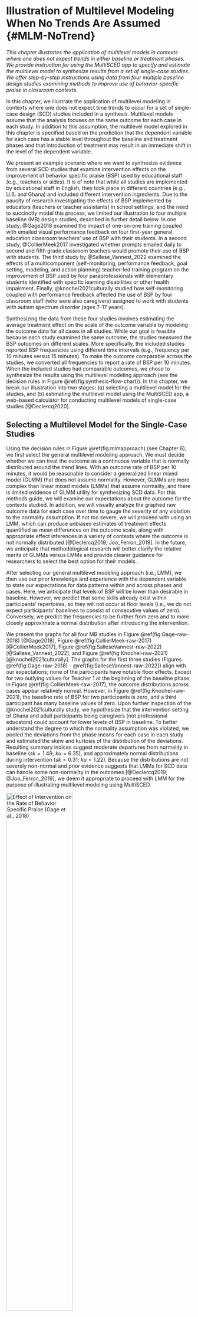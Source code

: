 

# Illustration of Multilevel Modeling When No Trends Are Assumed {#MLM-NoTrend}

_This chapter illustrates the application of multilevel models in contexts where one does not expect trends in either baseline or treatment phases. We provide instruction for using the MultiSCED app to specify and estimate the multilevel model to synthesize results from a set of single-case studies. We offer step-by-step instructions using data from four multiple baseline design studies examining methods to improve use of behavior-specific praise in classroom contexts._ 

In this chapter, we illustrate the application of multilevel modeling in contexts where one does not expect time trends to occur for a set of single-case design (SCD) studies included in a synthesis. Multilevel models assume that the analysis focuses on the same outcome for each case in each study. In addition to this assumption, the multilevel model explored in this chapter is specified based on the prediction that the dependent variable for each case has a stable level throughout the baseline and treatment phases and that introduction of treatment may result in an immediate shift in the level of the dependent variable.

We present an example scenario where we want to synthesize evidence from several SCD studies that examine intervention effects on the improvement of behavior specific praise (BSP) used by educational staff (e.g., teachers or aides). It is of note that while all studies are implemented by educational staff in English, they took place in different countries (e.g., U.S. and Ghana) and included different intervention ingredients. Due to the paucity of research investigating the effects of BSP implemented by educators (teachers or teacher assistants) in school settings, and the need to succinctly model this process, we limited our illustration to four multiple baseline (MB) design studies, described in further detail below. 
In one study, @Gage2018 examined the impact of one-on-one training coupled with emailed visual performance feedback on four first-year general education classroom teachers’ use of BSP with their students. In a second study, @CollierMeek2017 investigated whether prompts emailed daily to second and fifth grade classroom teachers would promote their use of BSP with students. The third study by @Sallese_Vannest_2022 examined the effects of a multicomponent (self-monitoring, performance feedback, goal setting, modeling, and action planning) teacher-led training program on the improvement of BSP used by four paraprofessionals with elementary students identified with specific learning disabilities or other health impairment. Finally, @knochel2021culturally studied how self-monitoring coupled with performance feedback affected the use of BSP by four classroom staff (who were also caregivers) assigned to work with students with autism spectrum disorder (ages 7-17 years). 

Synthesizing the data from these four studies involves estimating the average treatment effect on the scale of the outcome variable by modeling the outcome data for all cases in all studies. While our goal is feasible because each study examined the same outcome, the studies measured the BSP outcomes on different scales. More specifically, the included studies reported BSP frequencies using different time intervals (e.g., frequency per 10 minutes versus 15 minutes). To make the outcome comparable across the studies, we converted all frequencies to report a rate of BSP per 10 minutes. When the included studies had comparable outcomes, we chose to synthesize the results using the multilevel modeling approach (see the decision rules in Figure \@ref(fig:synthesis-flow-chart)). In this chapter, we break our illustration into two stages: (a) selecting a multilevel model for the studies, and (b) estimating the multilevel model using the MultiSCED app, a web-based calculator for conducting multilevel models of single-case studies [@Declercq2020]. 

## Selecting a Multilevel Model for the Single-Case Studies

Using the decision rules in Figure \@ref(fig:mlmapproach) (see Chapter 6), we first select the general multilevel modeling approach. We must decide whether we can treat the outcome as a continuous variable that is normally distributed around the trend lines. With an outcome rate of BSP per 10 minutes, it would be reasonable to consider a generalized linear mixed model (GLMM) that does not assume normality. However, GLMMs are more complex than linear mixed models (LMMs) that assume normality, and there is limited evidence of GLMM utility for synthesizing SCD data. For this methods guide, we will examine our expectations about the outcome for the contexts studied. In addition, we will visually analyze the graphed raw outcome data for each case over time to gauge the severity of any violation to the normality assumption. If not too severe, we will proceed with using an LMM, which can produce unbiased estimates of treatment effects quantified as mean differences on the outcome scale, along with appropriate effect inferences in a variety of contexts where the outcome is not normally distributed [@Declercq2019; Joo_Ferron_2019]. In the future, we anticipate that methodological research will better clarify the relative merits of GLMMs versus LMMs and provide clearer guidance for researchers to select the best option for their models. 

After selecting our general multilevel modeling approach (i.e., LMM), we then use our prior knowledge and experience with the dependent variable to state our expectations for data patterns within and across phases and cases. Here, we anticipate that levels of BSP will be lower than desirable in baseline. However, we predict that some skills already exist within participants' repertoires, so they will not occur at floor levels (i.e., we do not expect participants’ baselines to consist of consecutive values of zero). Conversely, we predict the frequencies to be further from zero and to more closely approximate a normal distribution after introducing the intervention. 

We present the graphs for all four MB studies in Figure \@ref(fig:Gage-raw-2018) [@Gage2018], Figure \@ref(fig:CollierMeek-raw-2017) [@CollierMeek2017], Figure \@ref(fig:SalleseVannest-raw-2022) [@Sallese_Vannest_2022], and Figure \@ref(fig:Knochel-raw-2021) [@knochel2021culturally]. The graphs for the first three studies (Figures \@ref(fig:Gage-raw-2018) - \@ref(fig:SalleseVannest-raw-2022)) align with our expectations; none of the participants have notable floor effects. Except for two outlying values for Teacher 1 at the beginning of the baseline phase in Figure \@ref(fig:CollierMeek-raw-2017), the outcome distributions across cases appear relatively normal. However, in Figure \@ref(fig:Knochel-raw-2021), the baseline rate of BSP for two participants is zero, and a third participant has many baseline values of zero. Upon further inspection of the @knochel2021culturally study, we hypothesize that the intervention setting of Ghana and adult participants being caregivers (not professional educators) could account for lower levels of BSP in baseline. To better understand the degree to which the normality assumption was violated, we pooled the deviations from the phase means for each case in each study and estimated the skew and kurtosis of the distribution of the deviations. Resulting summary indices suggest moderate departures from normality in baseline ($sk = 1.49$; $ku = 6.35$), and approximately normal distributions during intervention ($sk = 0.31$; $ku = 1.22$). Because the distributions are not severely non-normal and prior evidence suggests that LMMs for SCD data can handle some non-normality in the outcomes [@Declercq2019; @Joo_Ferron_2019], we deem it appropriate to proceed with LMM for the purpose of illustrating multilevel modeling using MultiSCED.

<div class="figure">
<img src="images/Gage2018.png" alt="Effect of Intervention on the Rate of Behavior Specific Praise (Gage et al., 2018)" width="60%" />
<p class="caption">(\#fig:Gage-raw-2018)Effect of Intervention on the Rate of Behavior Specific Praise (Gage et al., 2018)</p>
</div>

<div class="figure">
<img src="images/CollierMeek2017.png" alt="Effect of Intervention on the Rate of Behavior Specific Praise (Collier-Meek et al., 2017)" width="60%" />
<p class="caption">(\#fig:CollierMeek-raw-2017)Effect of Intervention on the Rate of Behavior Specific Praise (Collier-Meek et al., 2017)</p>
</div>

<div class="figure">
<img src="images/CollierMeek2017.png" alt="Effect of Intervention on the Rate of Behavior Specific Praise (Sallese &amp; Vannest, 2022)" width="60%" />
<p class="caption">(\#fig:SalleseVannest-raw-2022)Effect of Intervention on the Rate of Behavior Specific Praise (Sallese & Vannest, 2022)</p>
</div>

<div class="figure">
<img src="images/Knochel2021.png" alt="Effect of Intervention on the Rate of Behavior Specific Praise (Knochel et al., 2021)" width="60%" />
<p class="caption">(\#fig:Knochel-raw-2021)Effect of Intervention on the Rate of Behavior Specific Praise (Knochel et al., 2021)</p>
</div>

Next, we must decide whether to include trends in our model. We expect the BSP outcome for each case in each study to be relatively stable during baseline and not likely to systematically trend up or down in the absence of intervention. Visual inspections of the study graphs (see Figures \@ref(fig:Gage-raw-2018)-\@ref(fig:Knochel-raw-2021)) are largely consistent with our expectation. We discussed the baseline of Teacher 1 in Figure \@ref(fig:CollierMeek-raw-2017), and concluded the first two observations were more likely outliers than evidence of a systematic linear trend. Based on our understanding of the BSP outcome and visual inspection of the graphs which show no trend for most cases, it appears reasonable to use a multilevel model without baseline trends. 

Next, we turn to the treatment phases. We expect that the intervention will lead to an immediate shift in the rate of BSP and that participants will maintain this higher level throughout the treatment phase. In Figures \@ref(fig:Gage-raw-2018) and \@ref(fig:CollierMeek-raw-2017), respectively, visual inspection of the treatment phases for @Gage2018 and @CollierMeek2017 reveals relatively stable responding, as anticipated. However, in the @Sallese_Vannest_2022 study (Figure \@ref(fig:SalleseVannest-raw-2022)), upward trends appear for some of the participants as the rate of BSP increases over time in intervention (e.g., Mia). In Figure \@ref(fig:Knochel-raw-2021) [@knochel2021culturally], we see that the rate of BSP for two participants (Kwame and Broda) increases with time spent in intervention (unlike the other participants who have relatively stable rates throughout treatment). Because multilevel modeling requires us to assume a common model (e.g., trends for all or no cases), we proceed with estimating a model that assumes no treatment phase trends. For the three cases that appear to have treatment phase trends, their contribution to the across-case average effect estimate will be based on their across-time average effect, not on their initial effect or final effect. In addition, by not modeling the trends for these few individuals, we anticipate this decision will impact their residuals (deviations of their observations from their trend lines) in a manner that potentially increases the within-case error variance and degree of autocorrelation. However, as previously noted, these models are relatively robust to small or moderate violations of the (co)variance assumptions.

After selecting a model that assumes no trends, we turn next to an examination of the within-case variance using visual analysis of the graphed data and prior knowledge of the BSP outcome. In Figures \@ref(fig:Gage-raw-2018)-\@ref(fig:Knochel-raw-2021), we note increased variation in participants’ treatment phase outcome data, as expected for an outcome variable reported as a rate. Thus, we anticipate increases in the rate of BSP will lead to an increase in the variance of BSP. For example, the change in variance is pronounced for the @knochel2021culturally participants (Figure \@ref(fig:Knochel-raw-2021)). Their baseline levels are relatively low, and treatment phase levels are relatively high. To define the between-phase variance change more precisely, we pool the deviations across cases for each phase. The standard deviation (SD) for the baseline phase deviations is 1.52. The SD of treatment phase deviations is 3.17. While we could estimate a heterogeneous variance model, multilevel models that assume homogeneity can tolerate differences in variance of this magnitude [@Joo_et_al_2019]. 

In summary, our visual analyses of primary study data identified multiple potential violations to the assumptions of the basic LMM for SCD studies, like evidence of baseline phase non-normality, across-phase heterogeneity, and a few cases that present with treatment phase trends. Thus, the LMM we use in this chapter is surely simpler than the process that generated the real data under analysis. However, the multilevel model estimate of the across-case average treatment effect and the associated inferences (e.g., confidence interval, significance tests) are relatively robust to violations of the normality and homogeneity assumptions. In addition, our purpose is to increase accessibility by illustrating the use of the MultiSCED app, and this app is limited to LMMs and homogeneous variance assumptions. Thus, we proceed to illustrate the estimation of the no-trend LMM. 

## Details of the No-Trend Multilevel Model

The multilevel data structure has repeated observations that are nested within cases and cases that are nested within studies, and thus there is a model for the variation of observations within a case (level-1), a model for the variation between cases within a study (level-2), and a model for variation between studies (level-3). The formal specification of the no-trend within-case model (level-1) is: 
\begin{equation}
(\#eq:MLM-L1-noTrend)
Y_{ijk} = \beta_{0jk} + \beta_{1jk}Tx_{ijk} + e_{ijk},
\end{equation}
where $Y_ijk$ is the outcome for variable $Y$ at measurement occasion $i$ for case $j$ of study $k$ and $Tx_{ijk}$ is dummy coded with a value of 0 for baseline phase observations and a value of 1 for treatment phase observations. The mean baseline level for case $j$ of study $k$ is $\beta_{0j}$ (see Figure \@ref(fig:Knochel-Sacrament-2021) for an example visually depicting $\beta_{0jk}$ and $\beta_{1jk}$). The raw score treatment effect for case $j$ of study $k$ is indexed by $\beta_{1jk}$, which is the difference between the baseline and treatment phase outcome means. The error term, $e_{ijk}$, is time-, case-, and study-specific. The error variance, $\sigma_e^2$, is typically assumed to be independent and normally distributed; however, it is feasible for researchers to estimate a different variance structure for $e_{ijk}$, such as first-order autoregressive or heterogeneous across phases [@Joo_et_al_2019; @Petit-Bois_2014]. Typically, the error variance $\sigma_e^2$ is treated as constant across all cases in all included studies.[^MLMErrorAssumption]

[^MLMErrorAssumption]: In principle, this assumption could be relaxed, allowing for the error variance to differ from case to case or from study to study [@baek_Ferron_2020]. However, the MultiSCED app does not allow such models to be fit, and some evidence indicates that average treatment effect size estimates (i.e., change in level) and related inferences are relatively robust to this sort of violation of the homogeneity assumption [@baek_Ferron_2020].

<div class="figure">
<img src="images/Knochel2021_Sacrament.png" alt="Illustration of Treatment Effect for Sacrament (Knochel et al., 2021)" width="60%" />
<p class="caption">(\#fig:Knochel-Sacrament-2021)Illustration of Treatment Effect for Sacrament (Knochel et al., 2021)</p>
</div>

The between-case model (level-2) is:
\begin{equation}
(\#eq:MLM-L2-Int-NoTrend)
\beta_{0jk} = \gamma_{00k} + u_{0jk}
\end{equation}
\begin{equation}
(\#eq:MLM-L2-slope-NoTrend)
\beta_{1jk} = \gamma_{10k} + u_{1jk}
\end{equation}
where $\gamma_{00k}$ is the across-case average baseline mean for study $k$, and $\gamma_{10k}$ is the across-case average treatment effect for study $k$. The case-specific errors, $u_{0jk}$ and $u_{1jk}$, correspond to the deviations of case $j$ of study $k$ from the across-case average baseline level for study $k$ and the across-case average treatment effect for study $k$. In the MultiSCED app, the case-specific errors ($u_{0jk}$ and $u_{1jk}$) are assumed multivariate normal with covariance
$\Sigma_u = \begin{bmatrix}
\sigma_{u_0}^2 & \\ 
\sigma_{u_1u_0} & \sigma_{u_1}^2 \\
\end{bmatrix}$,
and this covariance matrix is assumed to be the same across all included studies. In some applications, an unstructured covariance matrix will be difficult to estimate with the limited number of cases available. A common alternative, which could be estimated using more general multilevel modeling software, is a diagonal covariance structure where the covariance is assumed to be zero
$\Sigma_u = \begin{bmatrix}
\sigma_{u_0}^2 & \\ 
0 & \sigma_{u_1}^2 \\
\end{bmatrix}$.

The between-study model (level-3) is:
\begin{equation}
(\#eq:MLM-L3-Int-NoTrend)
\gamma_{00k} = \theta_{000} + v_{00k}
\end{equation}
\begin{equation}
(\#eq:MLM-L3-slope-NoTrend)
\gamma_{10k} = \theta_{100} + v_{10k}
\end{equation}
where $\theta_{000}$ is the across-study average baseline mean and $\theta_{100}$ is the across-study average treatment effect. The study-specific errors, $v_{00k}$ and $v_{10k}$, correspond to the deviations of study $k$ from the across-study average baseline level and the across-study average treatment effect. Within the MultiSCED app, the study-specific errors ($v_{00k}$ and $v_{10k}$) are assumed to be multivariate normal with covariance
$\Sigma_v = \begin{bmatrix}
\sigma_{v_{00}}^2 & \\ 
\sigma_{v_{10}v_{00}} & \sigma_{v_{10}}^2 \\
\end{bmatrix}$.
In some contexts, an unstructured covariance matrix will be difficult to estimate with the limited number of studies available, so meta-analysts might prefer a simpler covariance structure (e.g., diagonal covariance structure), which could be estimated using more general multilevel modeling software.

For the purposes of the methods guide, we dedicate the remainder of this chapter to illustrating the estimation of the multilevel model for the BSP studies using the MultiSCED app [@Declercq2019]. This app limits users to LMMs and the basic covariance structures described in this section. Using this relatively simple model, we contrast the obtained results with the results of a more complex model that assumes heterogeneous variances across phases and autocorrelation. In doing so, we provide a way to examine the sensitivity of estimates and inferences to alternative covariance structure specifications. Researchers can estimate alternative covariance structures outside of the MultiSCED app using statistical software programs such as R or SAS (see the Appendix to this chapter).

## Estimating a Multilevel Model for the Behavior Specific Praise Studies

Using the web-based MultiSCED calculator [@Declercq2019] for the multilevel modeling of SCD data, we can estimate the across-case average treatment effect, along with a standard error and confidence interval. The MultiSCED app is available at http://34.251.13.245/MultiSCED/. To use this app, researchers must save their dataset as a text file (.txt) or a comma-delimited file (.csv). We recommend that researchers first enter their data in Excel, and then save the Excel dataset as a tab-delimited text file. 

Figure \@ref(fig:Excel-BSP) shows a screenshot of a portion of the original Excel spreadsheet containing the data extracted from our four BSP multiple baseline design studies. The spreadsheet contains five columns of data corresponding to the following five variables commonly used in multilevel modeling applications: (a) study identifier (i.e., Study), (b) case identifier (i.e., Case), (c) phase identifier (i.e., Phase), (d) point in time for which the outcome was measured (i.e., Session), and (e) outcome [i.e., Outcome (per 10 min)]. Because our model assumes no trends and no autocorrelation structure, we technically do not need the session variable, but it is acceptable to leave it in the dataset. In contrast, we do require the study identifier, case identifier, phase identifier, and outcome for specifying the model. With a more complex application including moderators of interest, additional columns should be included that contain values of potential moderating variables. 

To use the MultiSCED app, the session and outcome variables must be numerical values. However, the variables for study, case, and phase identifiers may be entered as alphanumeric (word labels) or numeric values. The app requires that we organize the spreadsheet rows using a long data format, where the value of the outcome at each time point for a specific case in a specific study is represented in a unique row of the dataset, with the rows sorted by study, case, and time point. For each study (e.g., $S$ in Figure \@ref(fig:Excel-BSP)), we first arrange cases by baseline length (in order of shortest to longest baseline length). Then, we enter all observations for one case at a time, in order of time. After entering all data for the case with the shortest baseline, we enter data for the case with the second-shortest baseline, and so on for all cases within a particular study. We repeat the process for the remaining studies, with data from each successive study entered below the data from the previous study. 

<div class="figure">
<img src="images/excel_BSP.png" alt="Screenshot of the Original Excel Spreadsheet Containing the BSP Data" width="60%" />
<p class="caption">(\#fig:Excel-BSP)Screenshot of the Original Excel Spreadsheet Containing the BSP Data</p>
</div>

After organizing the data within the Excel spreadsheet, we then save the Excel spreadsheet as a tab delimited text file (.txt). To do the same, one can follow the steps below.
For Windows:

1. From the _File_ menu, select _Save As_.
2. Select _Browse_ to select a folder where the spreadsheet will be saved.
3. To save the spreadsheet, enter a file name in the corresponding field.
4. Then use the _Save as Type_ menu to select the option to save the file type as Text (Tab delimited) (*.txt).
5. Finally, click _Save_. 

If there are multiple worksheets within the original Excel spreadsheet file, a pop-up message will appear to request permission to save only the active sheet. If this occurs, you can select OK to save the data file. We strongly recommend that researchers open the newly created tab delimited text file to ensure that the data are stored as expected. We present a screenshot of a portion of the resulting text file in Figure \@ref(fig:txt-BSP).

For MacOS: 

1. From the _File_ menu, select _Save As_.
2. Enter a file name in the _Save As_ field.
3. Select a location from the dropdown menu, _Where_, to save your spreadsheet.
4. Then use the _File Format_ menu to select the option to save your file type as Tab delimited Text (.txt).
5. Finally, click _Save_.

It is important to note here that an error message will appear if attempting to save a spreadsheet with multiple worksheets. A pop-up will inform the user that the workbook cannot be saved in the selected file format. If encountering this error, researchers should open a newly created file with one worksheet for the data needed in their analysis.

<div class="figure">
<img src="images/raw_txt.file_BSP.png" alt="Screenshot of Saved Tab Delimited Text File" width="60%" />
<p class="caption">(\#fig:txt-BSP)Screenshot of Saved Tab Delimited Text File</p>
</div>

After converting and saving our dataset as a tab delimited text file, we are prepared to use the MultiSCED app (http://34.251.13.245/MultiSCED/). Figure @\ref(fig:MultiSCED-homepage) is a screenshot of the Home page for the MultiSCED app. At the top of the website, in the blue page header, there are several links to other pages on the website. In this header, the link _Home_ is highlighted with a darker background than the other links on the menu bar, indicating that we are on the _Home_ page. To access the MultiSCED application, we must navigate to the _Input_ section of the site, by clicking on the _Input_ link. 

<div class="figure">
<img src="images/multiSCED.homepage.png" alt="Screenshot of the Website Navigation Menu and Home Page of the MultiSCED App" width="60%" />
<p class="caption">(\#fig:MultiSCED-homepage)Screenshot of the Website Navigation Menu and Home Page of the MultiSCED App</p>
</div>

A screenshot of the _Input_ tab is shown in Figure \@ref(fig:MultiSCED-input-datafile). After navigating to the _Input_ page, we find a sidebar menu with three additional links: _Data file_, _Variables_, and _Data summary_. We first select the option on the left to choose the _Data file_. While _Data file_ is highlighted in dark blue (as in Figure \@ref(fig:MultiSCED-input-datafile)), we can upload our dataset (.txt or .csv) by clicking the _Browse_ button, selecting the folder where the data file is saved, and clicking _Open_. After doing so, two additional menus appear in the _Upload box_ beneath the _Browse_ button: _Separator character_ and _Decimal character_. The default option for the _Separator character_ is _tab_. We keep the default setting because we already saved the dataset as a tab delimited text file. However, if your file is saved as a .csv file, you can select _comma_ under the _Separator character_ dropdown menu. Regarding the _Decimal character_ menu, the option for decimal representation defaults to dot, which is the standard choice in the U.S. However, for researchers located outside of the U.S. that use commas to mark decimals (e.g., EU countries), the setting will need to be changed from the default of dot to the comma option. We note here that researchers can use sample data to practice using the app. To access sample data, researchers should upload any file (which will not be used) and then click on the _Use testdata_ checkbox. Sample data information will be automatically input into the _Variables_ section which follows. After completing these actions, we transition to the _Variables_ section of the _Input_ page using the sidebar link on the left side of the screen.

<div class="figure">
<img src="images/MultiSCED_input.datafile.png" alt="Screenshot of the Input Page of the MultiSCED App" width="60%" />
<p class="caption">(\#fig:MultiSCED-input-datafile)Screenshot of the Input Page of the MultiSCED App</p>
</div>

As shown in Figure \@ref(fig:MultiSCED-input-variables-BSP), the _Variables_ section appears on the left of the screen under _Data file_. When highlighted in dark blue, the _Variables_ page has two primary sections: _Base variables_ and _Moderator variables_. Using the drop-down menus in the _Base variables_ section, we select our outcome variable from the _Response_ menu (i.e., _Outcome per 10 min_), case identifier from the _Case_ menu, study identifier from the _Study_ menu, and phase identifier from the _Phase_ variable. We also use the _Phase control group_ drop-down menu to specify the value we used for baseline observations (i.e., $b$) and specify our session variable from options in the _Time_ drop-down menu (i.e., Session). Because we have no moderators and no trends in this illustration, we leave the moderator and time centering options unselected. 

<div class="figure">
<img src="images/MultiSCED_input.variables_BSP.png" alt="Screenshot of the Variables Section on the Input Page of the MultiSCED App" width="60%" />
<p class="caption">(\#fig:MultiSCED-input-variables-BSP)Screenshot of the Variables Section on the Input Page of the MultiSCED App</p>
</div>

After specifying our variables, we navigate to the _Data summary_ section, as shown in Figure \@ref(fig:MultiSCED-input-datasummary-BSP). At the top of this section, the app summarizes the data for each of the three levels in our model: the number of studies in our dataset (i.e., 4), the number of cases nested within these four studies (i.e., 15), and the total number of observations of the BSP outcome (i.e., 297) that are nested within the cases nested within the studies. These values correspond with what we know about our dataset. 

Next, we see blue checkboxes next to each variable under the column headers _Studies_ (i.e., S, G, C, K) and _Cases_ (e.g., S_Mia), These checkmarks indicate that the app automatically included our entire dataset in the analysis. This default is appropriate for the purpose of this methods guide, as we intend to demonstrate the process for synthesizing data across studies and simultaneously fitting a model to all cases and all studies. As an aside, the MultiSCED app allows for statistical models of a single case or for two-level models of cases nested within a single study. Thus, it provides the _(De)select all_ option (see Figure \@ref(fig:MultiSCED-input-datasummary-BSP)) to allow researchers to include only those studies and cases of interest in their analysis. 

<div class="figure">
<img src="images/MultiSCED_input.datasummary_BSP.png" alt="Screenshot of the Data summary Section on the Input Page of the MultiSCED App" width="60%" />
<p class="caption">(\#fig:MultiSCED-input-datasummary-BSP)Screenshot of the Data summary Section on the Input Page of the MultiSCED App</p>
</div>

After examining the _Data summary_, we are ready to specify the multilevel model. To do so, we navigate to the _Model_ page by clicking the link in the navigation header bar at the top of the screen. There are five sections to the _Model_ page (see Figure \@ref(fig:MultiSCED-modelspec-BSP) that represents the model post-specification). 

<div class="figure">
<img src="images/MultiSCED_model.modelspec_BSP.png" alt="Screenshot of the Model Specification Section of the Model Page of the MultiSCED App" width="60%" />
<p class="caption">(\#fig:MultiSCED-modelspec-BSP)Screenshot of the Model Specification Section of the Model Page of the MultiSCED App</p>
</div>

Under the _Fixed effects_ subsection, we want to keep the default _intercept_ and _Phase_ options selected. We do not check the boxes next to the _Session_ and _Phase X Session_ because our model does not include trends. Under the _Random effects_ section, there is nothing checked by default. To define the model to match Equations \@ref(eq:MLM-L1-noTrend)-\@ref(eq:MLM-L3-slope-NoTrend), we need to check each of the _intercept_ and _Phase_ options under the _Case level_ and _Study level_ subheadings. By checking the _intercept_ box under _Case level_, we allow the baseline level to vary across cases within a study, and by checking the _Phase_ box under _Case level_, we allow the treatment effect to vary across cases within a study. Similarly, under the _Study level_ sub header, we allow the average study baseline level to vary across studies by checking the box next to _intercept_, and by checking the box next to _Phase_, we allow the average treatment effect for a study to vary across the studies. 

As we opt to include these _Case level_ and _Study level_ variables, our model specification automatically updates and appears on the right side of the screen. Under the _One-level model_ equation, note that we did not opt to standardize the raw data using the root mean square error (RMSE) because the outcome scale across our studies was the same (see Figure \@ref(fig:MultiSCED-modelspec-BSP) for the full model specification that matches the model defined by Equations \@ref(eq:MLM-L1-noTrend)-\@ref(eq:MLM-L3-slope-NoTrend)).

In some situations, it may be difficult to estimate so many variances obtained from data extracted from a set of SCD studies. By removing some of the random effects (i.e., eliminating some of the checks under Random effects), researchers can analyze simpler models. Logic models for SCD data that expect baseline levels and treatment effects to vary across cases and studies align well with models that include the full set of variance components. Inclusion of a full set of variance components also aligns well with what researchers have typically used in methodological studies focused on evaluating the appropriateness of three-level models for single-case data [@Joo_et_al_2019; @Moeyaert_Ugille_Ferron_Beretvas_VandenNoortgate_2013; @Owens_Ferron_2012]. Therefore, we encourage researchers to start by including those variance estimates that correspond with their defined model, and only simplify the variance structure to remove the error term(s) if estimation problems are encountered that suggest that some of the variance components may be 0 or close to zero. When exploring such modifications, researchers should use their best judgement to specify a model that is reasonably consistent with their logic model and with the data they are analyzing.

After specifying our model, we finally navigate to the multilevel model results via the _Three-level analysis_ link in the website header navigation menu at the top of the screen (as shown in Figure \@ref(fig:MultiSCED-3level)). On the _Three-level analysis_ page, the model we estimated appears on the left, alongside two tabbed sections, _Table_ and _Plot_. The app defaults to the _Table_ tab, where we find the model results under _Fixed effects_ and _Random effects_ sub headers. _Fixed effects_ contains the average value for the baseline level (i.e., _Intercept_). For the _Intercept_ variable shown in Figure \@ref(fig:MultiSCED-3level), the average baseline rate of BSP per 10 minutes is 2.54, with an SE of 0.60. The estimated average treatment effect across all cases and studies is 7.95, with an SE of 3.41. We can interpret this result to mean that on average, the participants engaged in approximately 8 more BSPs per 10 minutes following intervention. However, the $p$-value for the treatment effect is .102, so we cannot be confident that the true mean effect of treatment differs from zero (i.e., we cannot reject the null hypothesis of no treatment effect).

We next examine the results under the _Random effects_ sub header, shown at the bottom of the screenshot in Figure \@ref(fig:MultiSCED-3level). The MultiSCED app reports the _Random effects_ variance components as SDs. Unlike the fixed effects, which have been shown to be well estimated even with the small sample sizes typical of single-case research, the variance components are typically not well estimated. Rather, we expect that they were estimated with considerable bias due to the limited number of studies and cases in this example [@Moeyaert_Ugille_Ferron_Beretvas_VandenNoortgate_2013; @Owens_Ferron_2012]. Furthermore, our examination of the data prior to modeling also suggested that we likely oversimplified our model by specifying an independent and homogeneous variance structure, which leads to even more bias in the estimated variance components [@Joo_et_al_2019]. Consequently, while we report these parameter estimates from our model as a conceptual illustration for the purpose of this methods guide, we do not suggest that users of the app give serious weight to the interpretation of the _Random effects_ variance components unless they have a larger number of studies and greater confidence in the accuracy of the model specification. 

<div class="figure">
<img src="images/MultiSCED_3level.png" alt="Screenshot of the Three-level analysis of the MultiSCED App" width="60%" />
<p class="caption">(\#fig:MultiSCED-3level)Screenshot of the Three-level analysis of the MultiSCED App</p>
</div>

Per the results reported under the _Random effects_ sub header (shown above), the estimated SD of the observations around the case-specific phase means (i.e., _Residual_) is 2.96. We did not obtain separate estimates for baseline and treatment phases because we assumed a homogenous variance model. Next, examining the variability between cases nested within studies (i.e., _Study: Case_), we see that the estimated SD of the case-specific baseline levels is 1.80, the estimated SD of the case-specific treatment effects is 2.50, and the case-specific treatment effects are estimated to be correlated to the case-specific baseline levels by .15. The model results reporting the variability between studies (i.e., _Study_) estimated the SD of the study-specific average baseline levels as 0.47, the estimated study-specific average treatment effects SD is 6.66, and the estimated correlation between the study-specific average baseline levels and the study-specific average treatment effects is -.60. 

Although the MultiSCED app provides the overall results, its ability to estimate more complex models is limited. We need to use other tools if we want to examine sensitivity of our results under more complex models, such as models that allow for heterogeneity in the within-case variance between phases or models that allow for autocorrelation. We believe this question may be of interest for meta-analysts, so we moved outside of the MultiSCED app. Using SAS, we estimated a more complex model that allowed for both potential differences in within-case variance between phases and autocorrelation of successive observations. We also estimated a model where we assumed heterogeneity across phases and autocorrelation, but using a diagonal (versus unstructured) covariance matrix at level-2 and level-3. Table \@ref(tab:ES-est-chapter7) reports estimates of the overall average effects based on each of our three model specifications. Although the latter two model details and their estimation are outside the scope of this methods guide, we provide the syntax in the Appendix for those interested.

<table class=" lightable-paper lightable-striped" style='font-family: "Arial Narrow", arial, helvetica, sans-serif; margin-left: auto; margin-right: auto;'>
<caption>(\#tab:ES-est-chapter7)Estimates Obtained Across Model Variations</caption>
 <thead>
<tr>
<th style="padding-bottom:0; padding-left:3px;padding-right:3px;text-align: center; " colspan="1"><div style="TRUE">Model</div></th>
<th style="padding-bottom:0; padding-left:3px;padding-right:3px;text-align: center; " colspan="1"><div style="TRUE">Effect Estimate</div></th>
<th style="padding-bottom:0; padding-left:3px;padding-right:3px;text-align: center; " colspan="1"><div style="TRUE">SE</div></th>
<th style="padding-bottom:0; padding-left:3px;padding-right:3px;text-align: center; " colspan="2"><div style="TRUE">95% CI</div></th>
</tr>
  <tr>
   <th style="text-align:left;">  </th>
   <th style="text-align:center;">  </th>
   <th style="text-align:center;">  </th>
   <th style="text-align:center;"> LL </th>
   <th style="text-align:center;"> UL </th>
  </tr>
 </thead>
<tbody>
  <tr>
   <td style="text-align:left;"> Original specification </td>
   <td style="text-align:center;"> 7.95 </td>
   <td style="text-align:center;"> 3.41 </td>
   <td style="text-align:center;"> -2.92 </td>
   <td style="text-align:center;"> 18.83 </td>
  </tr>
  <tr>
   <td style="text-align:left;"> Within-case heterogeneity + autocorrelation </td>
   <td style="text-align:center;"> 7.94 </td>
   <td style="text-align:center;"> 3.40 </td>
   <td style="text-align:center;"> -2.93 </td>
   <td style="text-align:center;"> 18.81 </td>
  </tr>
  <tr>
   <td style="text-align:left;"> Within-case heterogeneity + autocorrelation + diagonal covariance matrices </td>
   <td style="text-align:center;"> 7.93 </td>
   <td style="text-align:center;"> 3.38 </td>
   <td style="text-align:center;"> -2.87 </td>
   <td style="text-align:center;"> 18.73 </td>
  </tr>
</tbody>
</table>

Generally, we reach the same conclusion—the point estimate of the average treatment effect is similar across models, and we cannot rule out the possibility that the overall average effect is zero. Research shows treatment effect estimates and inferences from LMMs of SCD data are relatively robust to violations of distributional assumptions, particularly when they incorporate Kenward-Roger-based small sample size adjustments [@Joo_et_al_2019; @Moeyaert_Ugille_Ferron_Beretvas_VandenNoortgate_2013; @Owens_Ferron_2012]. Therefore, we anticipated similarity in results across modeling options. In some contexts, however, the assumption violations will be more severe than what we encountered here. Relevant directions for future research include: (a) determining the point at which violations are severe enough and sample sizes large enough to warrant movement from LMMs to GLMMs, (b) identifying the most appropriate methods for specifying and estimating GLMMs, and (c) producing easy-to-use software to make GLMMs more readily accessible to single-case researchers. 

## Appendix
### SAS Code
Original specification: a three-level model assuming independent, normally distributed session-level errors with homogeneous variance across phases and cases and unstructured covariance matrices at level-2 and level-3.

```r
proc mixed covtest;
class case study phase;
model outcome = tx / s ddfm=kr cl;
random intercept tx / sub=study type=un;
random intercept tx / sub=case(study) type=un;
run;
```

Three-level model assuming heterogeneity across phases, a first-order autoregressive covariance structure within the case, and unstructured covariance matrices at level-2 and level-3.

```r
proc mixed covtest;
class case study phase;
model outcome = tx / s ddfm=kr cl;
random intercept tx / sub=study type=un;
random intercept tx / sub=case(study) type=un;
repeated / sub=case(study) group=phase type=ar(1);
run;
```

Three-level model assuming heterogeneity across phases, a first-order autoregressive covariance structure within the case, and diagonal covariance matrices at level-2 and level-3.

```r
proc mixed covtest;
class case study phase;
model outcome = tx / s ddfm=kr cl;
random intercept tx / sub=study;
random intercept tx / sub=case(study);
repeated / sub=case(study) group=phase type=ar(1);
run;
```

### R Code
Original specification: a three-level model assuming independent, normally distributed session-level errors with homogeneous variance across phases and cases and unstructured covariance matrices at level-2 and level-3.

```r
model_homog_unstructured <- 
  lme(
    fixed = outcome ~ phase, 
    random = ~ phase | study / case,
    data = BSP_dat,
    method = "REML"
  ) 

summary(model_homog_unstructured)
intervals(model_homog_unstructured, which = "fixed")
```

Three-level model assuming heterogeneity across phases, a first-order autoregressive covariance structure within the case, and unstructured covariance matrices at level-2 and level-3.

```r
model_heter_unstructured <- 
  lme(
    fixed = outcome ~ phase, 
    random = ~ phase | study / case,
    correlation = corAR1(0, ~ 1 | study / case),
    weights = varIdent(form = ~ 1 | phase),
    data = BSP_dat,
    method = "REML"
  ) 

summary(model_heter_unstructured)
intervals(model_heter_unstructured, which = "fixed")
```

Three-level model assuming heterogeneity across phases, a first-order autoregressive covariance structure within the case, and diagonal covariance matrices at level-2 and level-3.

```r
model_heter_diag <- 
  lme(
    fixed = outcome ~ phase, 
    random = list(
      study = pdDiag(~ 1 + phase),
      case = pdDiag(~ 1 + phase)
    ),
    correlation = corAR1(0, ~ 1 | study/case),
    weights = varIdent(form = ~ 1 | phase),
    data = BSP_dat,
    method = "REML"
  ) 

summary(model_diag)
intervals(model_diag, which = "fixed")
```

